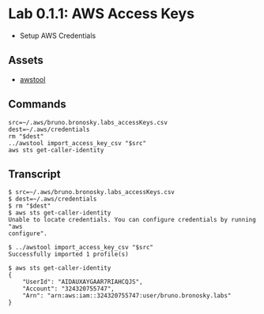 # Lab 0.1.1: AWS Access Keys

- Setup AWS Credentials

## Assets

- [awstool](../awstool)

## Commands

```
src=~/.aws/bruno.bronosky.labs_accessKeys.csv
dest=~/.aws/credentials
rm "$dest"
../awstool import_access_key_csv "$src"
aws sts get-caller-identity
```

## Transcript

```
$ src=~/.aws/bruno.bronosky.labs_accessKeys.csv
$ dest=~/.aws/credentials
$ rm "$dest"
$ aws sts get-caller-identity
Unable to locate credentials. You can configure credentials by running "aws
configure".

$ ../awstool import_access_key_csv "$src"
Successfully imported 1 profile(s)

$ aws sts get-caller-identity
{
    "UserId": "AIDAUXAYGAAR7RIAHCQJS",
    "Account": "324320755747",
    "Arn": "arn:aws:iam::324320755747:user/bruno.bronosky.labs"
}
```

